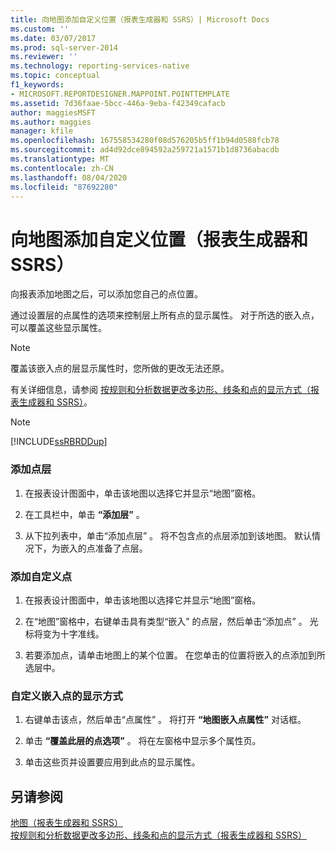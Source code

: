 ```yaml
---
title: 向地图添加自定义位置（报表生成器和 SSRS）| Microsoft Docs
ms.custom: ''
ms.date: 03/07/2017
ms.prod: sql-server-2014
ms.reviewer: ''
ms.technology: reporting-services-native
ms.topic: conceptual
f1_keywords:
- MICROSOFT.REPORTDESIGNER.MAPPOINT.POINTTEMPLATE
ms.assetid: 7d36faae-5bcc-446a-9eba-f42349cafacb
author: maggiesMSFT
ms.author: maggies
manager: kfile
ms.openlocfilehash: 167558534280f08d576205b5ff1b94d0588fcb78
ms.sourcegitcommit: ad4d92dce894592a259721a1571b1d8736abacdb
ms.translationtype: MT
ms.contentlocale: zh-CN
ms.lasthandoff: 08/04/2020
ms.locfileid: "87692280"
---
```

# <a name="add-custom-locations-to-a-map-report-builder-and-ssrs"></a>向地图添加自定义位置（报表生成器和 SSRS）
  向报表添加地图之后，可以添加您自己的点位置。  
  
 通过设置层的点属性的选项来控制层上所有点的显示属性。 对于所选的嵌入点，可以覆盖这些显示属性。  
  
> [!NOTE]  
>  覆盖该嵌入点的层显示属性时，您所做的更改无法还原。  
  
 有关详细信息，请参阅 [按规则和分析数据更改多边形、线条和点的显示方式（报表生成器和 SSRS）](vary-polygon-line-and-point-display-by-rules-and-analytical-data.md)。  
  
> [!NOTE]  
>  [!INCLUDE[ssRBRDDup](../../includes/ssrbrddup-md.md)]  
  
### <a name="to-add-a-point-layer"></a>添加点层  
  
1.  在报表设计图面中，单击该地图以选择它并显示“地图”窗格。  
  
2.  在工具栏中，单击 **“添加层”** 。  
  
3.  从下拉列表中，单击“添加点层”  。 将不包含点的点层添加到该地图。 默认情况下，为嵌入的点准备了点层。  
  
### <a name="to-add-a-custom-point"></a>添加自定义点  
  
1.  在报表设计图面中，单击该地图以选择它并显示“地图”窗格。  
  
2.  在“地图”窗格中，右键单击具有类型“嵌入”  的点层，然后单击“添加点”  。 光标将变为十字准线。  
  
3.  若要添加点，请单击地图上的某个位置。 在您单击的位置将嵌入的点添加到所选层中。  
  
### <a name="to-customize-the-display-for-an-embedded-point"></a>自定义嵌入点的显示方式  
  
1.  右键单击该点，然后单击“点属性”  。 将打开 **“地图嵌入点属性”** 对话框。  
  
2.  单击 **“覆盖此层的点选项”** 。 将在左窗格中显示多个属性页。  
  
3.  单击这些页并设置要应用到此点的显示属性。  
  
## <a name="see-also"></a>另请参阅  
 [地图（报表生成器和 SSRS）](maps-report-builder-and-ssrs.md)   
 [按规则和分析数据更改多边形、线条和点的显示方式（报表生成器和 SSRS）](vary-polygon-line-and-point-display-by-rules-and-analytical-data.md)  
  
  
